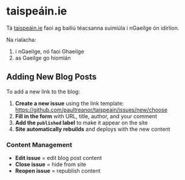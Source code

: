 # taispeáin.ie 

Tá [taispeáin.ie](https://taispeain.vercel.app/) faoi ag bailiú téacsanna suimiúla i nGaeilge ón idirlíon.

Na rialacha:
1. i nGaeilge, nó faoi Ghaeilge 
2. as Gaeilge go hiomlán

## Adding New Blog Posts

To add a new link to the blog:

1. **Create a new issue** using the link template: https://github.com/paultreanor/taispeain/issues/new/choose
2. **Fill in the form** with URL, title, author, and your comment
3. **Add the `published` label** to make it appear on the site
4. **Site automatically rebuilds** and deploys with the new content

### Content Management
- **Edit issue** = edit blog post content  
- **Close issue** = hide from site
- **Reopen issue** = republish content
